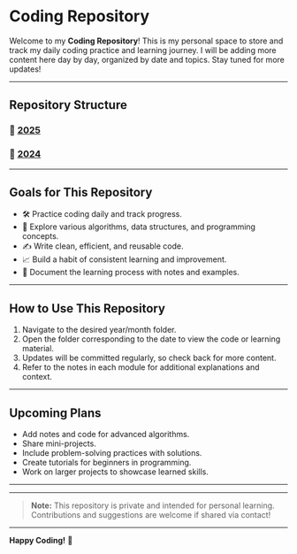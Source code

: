# Coding Repository

Welcome to my **Coding Repository**! This is my personal space to store and track my daily coding practice and learning journey. I will be adding more content here day by day, organized by date and topics. Stay tuned for more updates!

---

## Repository Structure

### 📂 [2025](https://github.com/alkayesrifat/Coding/tree/master/2025/January)


### 📂 [2024](https://github.com/alkayesrifat/Coding/tree/master/2024)


---

## Goals for This Repository
- 🛠️ Practice coding daily and track progress.
- 🧠 Explore various algorithms, data structures, and programming concepts.
- ✍️ Write clean, efficient, and reusable code.
- 📈 Build a habit of consistent learning and improvement.
- 🌱 Document the learning process with notes and examples.

---

## How to Use This Repository
1. Navigate to the desired year/month folder.
2. Open the folder corresponding to the date to view the code or learning material.
3. Updates will be committed regularly, so check back for more content.
4. Refer to the notes in each module for additional explanations and context.

---

## Upcoming Plans
- Add notes and code for advanced algorithms.
- Share mini-projects.
- Include problem-solving practices with solutions.
- Create tutorials for beginners in programming.
- Work on larger projects to showcase learned skills.

---


---

> **Note:** This repository is private and intended for personal learning. Contributions and suggestions are welcome if shared via contact!

---

**Happy Coding!** 🚀
